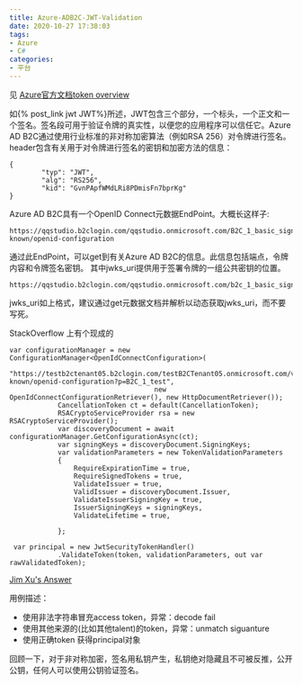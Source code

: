 ```yaml
---
title: Azure-ADB2C-JWT-Validation
date: 2020-10-27 17:38:03
tags:
- Azure
- C#
categories: 
- 平台
---
```

见 [Azure官方文档token overview](https://docs.microsoft.com/en-us/azure/active-directory-b2c/tokens-overview#validation)

如{% post_link jwt JWT%}所述，JWT包含三个部分，一个标头，一个正文和一个签名。签名段可用于验证令牌的真实性，以便您的应用程序可以信任它。Azure AD B2C通过使用行业标准的非对称加密算法（例如RSA 256）对令牌进行签名。
header包含有关用于对令牌进行签名的密钥和加密方法的信息：
```
{
        "typ": "JWT",
        "alg": "RS256",
        "kid": "GvnPApfWMdLRi8PDmisFn7bprKg"
}
```
Azure AD B2C具有一个OpenID Connect元数据EndPoint。大概长这样子:
```
https://qqstudio.b2clogin.com/qqstudio.onmicrosoft.com/B2C_1_basic_sign_up_and_sign_in/v2.0/.well-known/openid-configuration
```
通过此EndPoint，可以get到有关Azure AD B2C的信息。此信息包括端点，令牌内容和令牌签名密钥。
其中jwks_uri提供用于签署令牌的一组公共密钥的位置。
```
https://qqstudio.b2clogin.com/qqstudio.onmicrosoft.com/b2c_1_basic_sign_up_and_sign_in/discovery/v2.0/keys
```
jwks_uri如上格式，建议通过get元数据文档并解析以动态获取jwks_uri，而不要写死。

StackOverflow 上有个现成的
```
var configurationManager = new ConfigurationManager<OpenIdConnectConfiguration>(
                                   "https://testb2ctenant05.b2clogin.com/testB2CTenant05.onmicrosoft.com/v2.0/.well-known/openid-configuration?p=B2C_1_test",
                                    new OpenIdConnectConfigurationRetriever(), new HttpDocumentRetriever());
            CancellationToken ct = default(CancellationToken);
            RSACryptoServiceProvider rsa = new RSACryptoServiceProvider();
            var discoveryDocument = await configurationManager.GetConfigurationAsync(ct);
            var signingKeys = discoveryDocument.SigningKeys;
            var validationParameters = new TokenValidationParameters
            {
                RequireExpirationTime = true,
                RequireSignedTokens = true,
                ValidateIssuer = true,
                ValidIssuer = discoveryDocument.Issuer,
                ValidateIssuerSigningKey = true,
                IssuerSigningKeys = signingKeys,
                ValidateLifetime = true,

            };

 var principal = new JwtSecurityTokenHandler()
            .ValidateToken(token, validationParameters, out var rawValidatedToken);
```
[Jim Xu's Answer](https://stackoverflow.com/questions/59840170/validating-the-token-recieved-from-azure-ad-b2c-using-the-values-from-jwks-uri)

用例描述：
+ 使用非法字符串冒充access token，异常：decode fail
+ 使用其他来源的(比如其他talent)的token，异常：unmatch siguanture
+ 使用正确token 获得principal对象 

回顾一下，对于非对称加密，签名用私钥产生，私钥绝对隐藏且不可被反推，公开公钥，任何人可以使用公钥验证签名。
